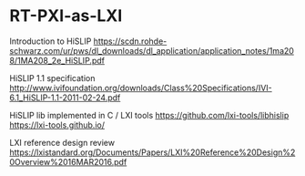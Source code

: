 # RT-PXI-as-LXI

Introduction to HiSLIP 
https://scdn.rohde-schwarz.com/ur/pws/dl_downloads/dl_application/application_notes/1ma208/1MA208_2e_HiSLIP.pdf

HiSLIP 1.1 specification
http://www.ivifoundation.org/downloads/Class%20Specifications/IVI-6.1_HiSLIP-1.1-2011-02-24.pdf

HiSLIP lib implemented in C / LXI tools
https://github.com/lxi-tools/libhislip
https://lxi-tools.github.io/

LXI reference design review
https://lxistandard.org/Documents/Papers/LXI%20Reference%20Design%20Overview%2016MAR2016.pdf







